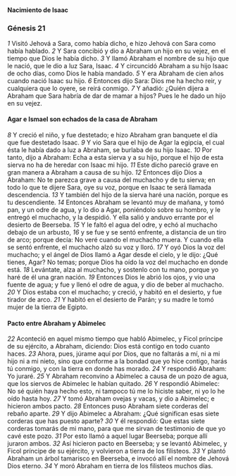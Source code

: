 #### Nacimiento de Isaac

### Génesis 21

_1_ Visitó Jehová a Sara, como había dicho, e hizo Jehová con Sara como había hablado. 
_2_ Y Sara concibió y dio a Abraham un hijo en su vejez, en el tiempo que Dios le había dicho. 
_3_ Y llamó Abraham el nombre de su hijo que le nació, que le dio a luz Sara, Isaac. 
_4_ Y circuncidó Abraham a su hijo Isaac de ocho días, como Dios le había mandado. 
_5_ Y era Abraham de cien años cuando nació Isaac su hijo. 
_6_ Entonces dijo Sara: Dios me ha hecho reir, y cualquiera que lo oyere, se reirá conmigo. 
_7_ Y añadió: ¿Quién dijera a Abraham que Sara habría de dar de mamar a hijos? Pues le he dado un hijo en su vejez. 

#### Agar e Ismael son echados de la casa de Abraham

_8_ Y creció el niño, y fue destetado; e hizo Abraham gran banquete el día que fue destetado Isaac. 
_9_ Y vio Sara que el hijo de Agar la egipcia, el cual ésta le había dado a luz a Abraham, se burlaba de su hijo Isaac. 
_10_ Por tanto, dijo a Abraham: Echa a esta sierva y a su hijo, porque el hijo de esta sierva no ha de heredar con Isaac mi hijo. 
_11_ Este dicho pareció grave en gran manera a Abraham a causa de su hijo. 
_12_ Entonces dijo Dios a Abraham: No te parezca grave a causa del muchacho y de tu sierva; en todo lo que te dijere Sara, oye su voz, porque en Isaac te será llamada descendencia. 
_13_ Y también del hijo de la sierva haré una nación, porque es tu descendiente. 
_14_ Entonces Abraham se levantó muy de mañana, y tomó pan, y un odre de agua, y lo dio a Agar, poniéndolo sobre su hombro, y le entregó el muchacho, y la despidió. Y ella salió y anduvo errante por el desierto de Beerseba. 
_15_ Y le faltó el agua del odre, y echó al muchacho debajo de un arbusto, 
_16_ y se fue y se sentó enfrente, a distancia de un tiro de arco; porque decía: No veré cuando el muchacho muera. Y cuando ella se sentó enfrente, el muchacho alzó su voz y lloró. 
_17_ Y oyó Dios la voz del muchacho; y el ángel de Dios llamó a Agar desde el cielo, y le dijo: ¿Qué tienes, Agar? No temas; porque Dios ha oído la voz del muchacho en donde está. 
_18_ Levántate, alza al muchacho, y sostenlo con tu mano, porque yo haré de él una gran nación. 
_19_ Entonces Dios le abrió los ojos, y vio una fuente de agua; y fue y llenó el odre de agua, y dio de beber al muchacho. 
_20_ Y Dios estaba con el muchacho; y creció, y habitó en el desierto, y fue tirador de arco. 
_21_ Y habitó en el desierto de Parán; y su madre le tomó mujer de la tierra de Egipto. 

#### Pacto entre Abraham y Abimelec

_22_ Aconteció en aquel mismo tiempo que habló Abimelec, y Ficol príncipe de su ejército, a Abraham, diciendo: Dios está contigo en todo cuanto haces. 
_23_ Ahora, pues, júrame aquí por Dios, que no faltarás a mí, ni a mi hijo ni a mi nieto, sino que conforme a la bondad que yo hice contigo, harás tú conmigo, y con la tierra en donde has morado. 
_24_ Y respondió Abraham: Yo juraré. 
_25_ Y Abraham reconvino a Abimelec a causa de un pozo de agua, que los siervos de Abimelec le habían quitado. 
_26_ Y respondió Abimelec: No sé quién haya hecho esto, ni tampoco tú me lo hiciste saber, ni yo lo he oído hasta hoy. 
_27_ Y tomó Abraham ovejas y vacas, y dio a Abimelec; e hicieron ambos pacto. 
_28_ Entonces puso Abraham siete corderas del rebaño aparte. 
_29_ Y dijo Abimelec a Abraham: ¿Qué significan esas siete corderas que has puesto aparte? 
_30_ Y él respondió: Que estas siete corderas tomarás de mi mano, para que me sirvan de testimonio de que yo cavé este pozo. 
_31_ Por esto llamó a aquel lugar Beerseba; porque allí juraron ambos. 
_32_ Así hicieron pacto en Beerseba; y se levantó Abimelec, y Ficol príncipe de su ejército, y volvieron a tierra de los filisteos. 
_33_ Y plantó Abraham un árbol tamarisco en Beerseba, e invocó allí el nombre de Jehová Dios eterno. 
_34_ Y moró Abraham en tierra de los filisteos muchos días. 


